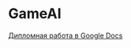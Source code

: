 # GameAI
[Дипломная работа в Google Docs](https://drive.google.com/file/d/11TjO5WguZiGS1yw7eulF07RDLwO9ksQq/view?usp=drive_link)
